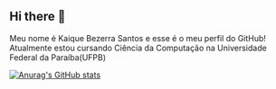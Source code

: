 ## Hi there 👋

<!--
**KaiqueSantos2004/KaiqueSantos2004** is a ✨ _special_ ✨ repository because its `README.md` (this file) appears on your GitHub profile.

Here are some ideas to get you started:

- 🔭 I’m currently working on ...
- 🌱 I’m currently learning ...
- 👯 I’m looking to collaborate on ...
- 🤔 I’m looking for help with ...
- 💬 Ask me about ...
- 📫 How to reach me: ...
- 😄 Pronouns: ...
- ⚡ Fun fact: ...
-->

Meu nome é Kaique Bezerra Santos e esse é o meu perfil do GitHub! Atualmente estou cursando Ciência da Computação na Universidade Federal da Paraíba(UFPB)

[![Anurag's GitHub stats](https://github-readme-stats.vercel.app/api?username=KaiqueSantos2004)](https://github.com/anuraghazra/github-readme-stats)





